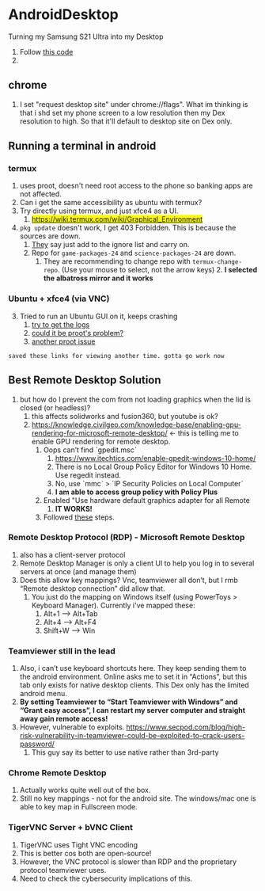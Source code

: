 # AndroidDesktop
Turning my Samsung S21 Ultra into my Desktop

1. Follow [this code](https://github.com/tuanpham-dev/termux-ubuntu)
2. 

## chrome
1. I set "request desktop site" under chrome://flags". What im thinking is that i shd set my phone screen to a low resolution then my Dex resolution to high. So that it'll default to desktop site on Dex only.

## Running a terminal in android
### termux
1. uses proot, doesn't need root access to the phone so banking apps are not affected.
2. Can i get the same accessibility as ubuntu with termux? 
3. Try directly using termux, and just xfce4 as a UI.
    1. <mark>https://wiki.termux.com/wiki/Graphical_Environment</mark>
4. `pkg update` doesn't work, I get 403 Forbidden. This is because the sources are down.
	1. [They](https://github.com/termux/termux-packages/issues/4358) say just add to the ignore list and carry on.
	2. Repo for `game-packages-24` and `science-packages-24` are down.
		1. They are recommending to change repo with `termux-change-repo`. (Use your mouse to select, not the arrow keys)
			2. **I selected the albatross mirror and it works**

### Ubuntu + xfce4 (via VNC)
3. Tried to run an Ubuntu GUI on it, keeps crashing
	1. [try to get the logs](https://wiki.termux.com/wiki/Recover_a_broken_environment)
    2. [could it be proot's problem?](https://github.com/termux/proot/issues/46)
    3. [another proot issue](https://github.com/termux/proot/issues/139) 

```saved these links for viewing another time. gotta go work now```

## Best Remote Desktop Solution
1. but how do I prevent the com from not loading graphics when the lid is closed (or headless)?
    1. this affects solidworks and fusion360, but youtube is ok?
    2. https://knowledge.civilgeo.com/knowledge-base/enabling-gpu-rendering-for-microsoft-remote-desktop/ ← this is telling me to enable GPU rendering for remote desktop.
        1. Oops can’t find ˋgpedit.mscˋ
            1. https://www.itechtics.com/enable-gpedit-windows-10-home/ 
            2. There is no Local Group Policy Editor for Windows 10 Home. Use regedit instead.
            3. No, use ˋmmcˋ > `IP Security Policies on Local Computerˋ
            4. **I am able to access group policy with Policy Plus**
        2. Enabled "Use hardware default graphics adapter for all Remote 
            1. **IT WORKS!**
        3. Followed [these](https://knowledge.civilgeo.com/knowledge-base/enabling-gpu-rendering-for-microsoft-remote-desktop/) steps.
### Remote Desktop Protocol (RDP) - Microsoft Remote Desktop
1. also has a client-server protocol
2. Remote Desktop Manager is only a client UI to help you log in to several servers at once (and manage them)
3. Does this allow key mappings? Vnc, teamviewer all don’t, but I rmb “Remote desktop connection” did allow that.
	1. You just do the mapping on Windows itself (using PowerToys > Keyboard Manager). Currently i've mapped these:
		1. Alt+1 --> Alt+Tab
		2. Alt+4 --> Alt+F4
		3. Shift+W --> Win

### Teamviewer still in the lead
1. Also, i can’t use keyboard shortcuts here. They keep sending them to the android environment. Online asks me to set it in “Actions”, but this tab only exists for native desktop clients. This Dex only has the limited android menu.
2. **By setting Teamviewer to “Start Teamviewer with Windows” and “Grant easy access”, I can restart my server computer and straight away gain remote access!**
3. However, vulnerable to exploits. https://www.secpod.com/blog/high-risk-vulnerability-in-teamviewer-could-be-exploited-to-crack-users-password/ 
    1. This guy say its better to use native rather than 3rd-party 

### Chrome Remote Desktop
1. Actually works quite well out of the box.
2. Still no key mappings - not for the android site. The windows/mac one is able to key map in Fullscreen mode.

### TigerVNC Server + bVNC Client
1. TigerVNC uses Tight VNC encoding
2. This is better cos both are open-source!
3. However, the VNC protocol is slower than RDP and the proprietary protocol teamviewer uses.
4. Need to check the cybersecurity implications of this.
    
